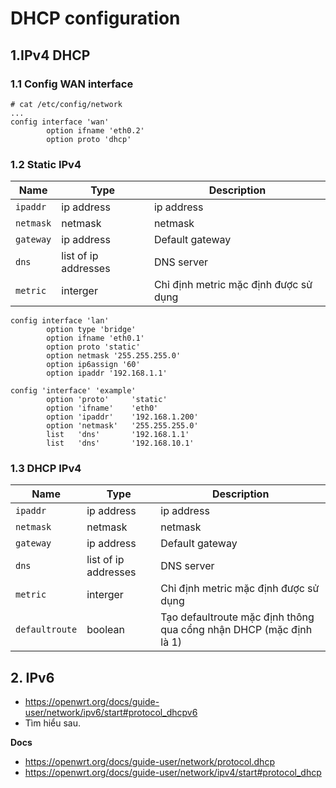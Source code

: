# DHCP configuration
## 1.IPv4 DHCP
### 1.1 Config WAN interface
```
# cat /etc/config/network
...
config interface 'wan'
        option ifname 'eth0.2'
        option proto 'dhcp'
```
### 1.2 Static IPv4
|Name|Type|Description|
|----|----|-----------|
|`ipaddr`|ip address|ip address
|`netmask`|netmask|netmask
|`gateway`|ip address|Default gateway
|`dns`|list of ip addresses|DNS server
|`metric`|interger|Chỉ định metric mặc định được sử dụng|

```
config interface 'lan'
        option type 'bridge'
        option ifname 'eth0.1'
        option proto 'static'
        option netmask '255.255.255.0'
        option ip6assign '60'
        option ipaddr '192.168.1.1'
```

```
config 'interface' 'example'
        option 'proto'     'static'
        option 'ifname'    'eth0'
        option 'ipaddr'    '192.168.1.200'
        option 'netmask'   '255.255.255.0'
        list   'dns'       '192.168.1.1'
        list   'dns'       '192.168.10.1'
```

### 1.3 DHCP IPv4
|Name|Type|Description|
|----|----|-----------|
|`ipaddr`|ip address|ip address
|`netmask`|netmask|netmask
|`gateway`|ip address|Default gateway
|`dns`|list of ip addresses|DNS server
|`metric`|interger|Chỉ định metric mặc định được sử dụng
|`defaultroute`|boolean|Tạo defaultroute mặc định thông qua cổng nhận DHCP (mặc định là 1)|

## 2. IPv6
- https://openwrt.org/docs/guide-user/network/ipv6/start#protocol_dhcpv6
- Tìm hiểu sau. 





__Docs__
- https://openwrt.org/docs/guide-user/network/protocol.dhcp
- https://openwrt.org/docs/guide-user/network/ipv4/start#protocol_dhcp
